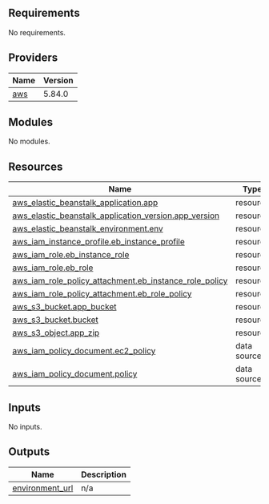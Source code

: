 <!-- BEGIN_TF_DOCS -->
## Requirements

No requirements.

## Providers

| Name | Version |
|------|---------|
| <a name="provider_aws"></a> [aws](#provider\_aws) | 5.84.0 |

## Modules

No modules.

## Resources

| Name | Type |
|------|------|
| [aws_elastic_beanstalk_application.app](https://registry.terraform.io/providers/hashicorp/aws/latest/docs/resources/elastic_beanstalk_application) | resource |
| [aws_elastic_beanstalk_application_version.app_version](https://registry.terraform.io/providers/hashicorp/aws/latest/docs/resources/elastic_beanstalk_application_version) | resource |
| [aws_elastic_beanstalk_environment.env](https://registry.terraform.io/providers/hashicorp/aws/latest/docs/resources/elastic_beanstalk_environment) | resource |
| [aws_iam_instance_profile.eb_instance_profile](https://registry.terraform.io/providers/hashicorp/aws/latest/docs/resources/iam_instance_profile) | resource |
| [aws_iam_role.eb_instance_role](https://registry.terraform.io/providers/hashicorp/aws/latest/docs/resources/iam_role) | resource |
| [aws_iam_role.eb_role](https://registry.terraform.io/providers/hashicorp/aws/latest/docs/resources/iam_role) | resource |
| [aws_iam_role_policy_attachment.eb_instance_role_policy](https://registry.terraform.io/providers/hashicorp/aws/latest/docs/resources/iam_role_policy_attachment) | resource |
| [aws_iam_role_policy_attachment.eb_role_policy](https://registry.terraform.io/providers/hashicorp/aws/latest/docs/resources/iam_role_policy_attachment) | resource |
| [aws_s3_bucket.app_bucket](https://registry.terraform.io/providers/hashicorp/aws/latest/docs/resources/s3_bucket) | resource |
| [aws_s3_bucket.bucket](https://registry.terraform.io/providers/hashicorp/aws/latest/docs/resources/s3_bucket) | resource |
| [aws_s3_object.app_zip](https://registry.terraform.io/providers/hashicorp/aws/latest/docs/resources/s3_object) | resource |
| [aws_iam_policy_document.ec2_policy](https://registry.terraform.io/providers/hashicorp/aws/latest/docs/data-sources/iam_policy_document) | data source |
| [aws_iam_policy_document.policy](https://registry.terraform.io/providers/hashicorp/aws/latest/docs/data-sources/iam_policy_document) | data source |

## Inputs

No inputs.

## Outputs

| Name | Description |
|------|-------------|
| <a name="output_environment_url"></a> [environment\_url](#output\_environment\_url) | n/a |
<!-- END_TF_DOCS -->